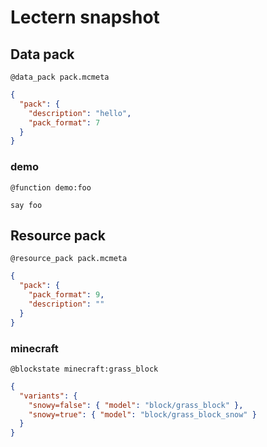 # Lectern snapshot

## Data pack

`@data_pack pack.mcmeta`

```json
{
  "pack": {
    "description": "hello",
    "pack_format": 7
  }
}
```

### demo

`@function demo:foo`

```mcfunction
say foo
```

## Resource pack

`@resource_pack pack.mcmeta`

```json
{
  "pack": {
    "pack_format": 9,
    "description": ""
  }
}
```

### minecraft

`@blockstate minecraft:grass_block`

```json
{
  "variants": {
    "snowy=false": { "model": "block/grass_block" },
    "snowy=true": { "model": "block/grass_block_snow" }
  }
}
```
